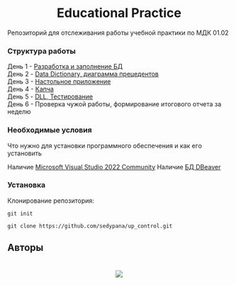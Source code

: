 <h1 align=center> Educational Practice </h1>
Репозиторий для отслеживания работы учебной практики по МДК 01.02

### Структура работы

День 1 - [Разработка и заполнение БД](bd)</br>
День 2 - [Data Dictionary, диаграмма прецедентов](DataDictionary_and_dagram_prec) </br>
День 3 - [Настольное приложение](Desktop) </br>
День 4 - [Капча](Desktop) </br>
День 5 - [DLL, Тестирование](REG_MARK_LIB) </br>
День 6 - Проверка чужой работы, формирование итогового отчета за неделю </br>

### Необходимые условия

Что нужно для установки программного обеспечения и как его установить

Наличие [Microsoft Visual Studio 2022 Community](https://visualstudio.microsoft.com/ru/vs/community)
Наличие [БД DBeaver](https://dbeaver.io/download/)

### Установка

Клонирование репозитория:

```
git init
```

```
git clone https://github.com/sedypana/up_control.git
```

## Авторы
<h1 align=center>
  
![](https://img.shields.io/badge/sedypana%20-%20h?style=for-the-badge&label=MODE%20BY&labelColor=purple&color=violet&link=https%3A%2F%2Fgithub.com%2Fsedypana)

</h1>
